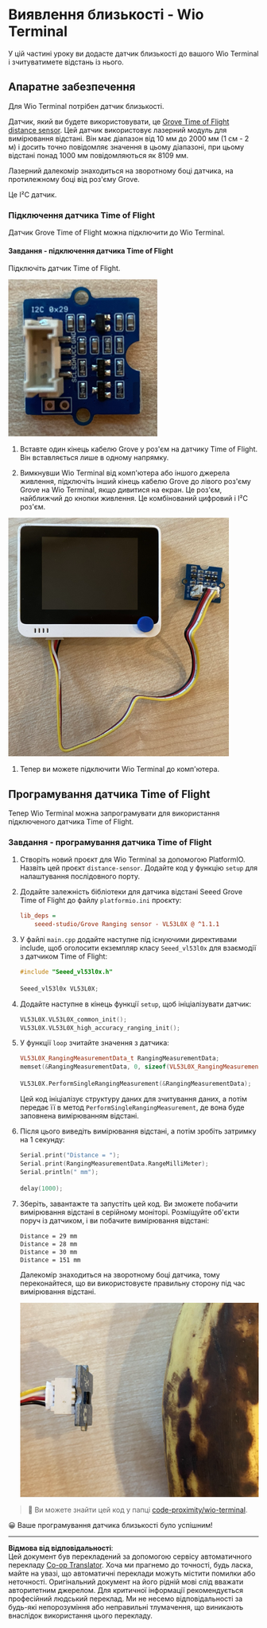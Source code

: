 <!--
CO_OP_TRANSLATOR_METADATA:
{
  "original_hash": "288aebb0c59f7be1d2719b8f9660a313",
  "translation_date": "2025-08-28T15:55:37+00:00",
  "source_file": "4-manufacturing/lessons/4-trigger-fruit-detector/wio-terminal-proximity.md",
  "language_code": "uk"
}
-->
# Виявлення близькості - Wio Terminal

У цій частині уроку ви додасте датчик близькості до вашого Wio Terminal і зчитуватимете відстань із нього.

## Апаратне забезпечення

Для Wio Terminal потрібен датчик близькості.

Датчик, який ви будете використовувати, це [Grove Time of Flight distance sensor](https://www.seeedstudio.com/Grove-Time-of-Flight-Distance-Sensor-VL53L0X.html). Цей датчик використовує лазерний модуль для вимірювання відстані. Він має діапазон від 10 мм до 2000 мм (1 см - 2 м) і досить точно повідомляє значення в цьому діапазоні, при цьому відстані понад 1000 мм повідомляються як 8109 мм.

Лазерний далекомір знаходиться на зворотному боці датчика, на протилежному боці від роз'єму Grove.

Це I²C датчик.

### Підключення датчика Time of Flight

Датчик Grove Time of Flight можна підключити до Wio Terminal.

#### Завдання - підключення датчика Time of Flight

Підключіть датчик Time of Flight.

![Датчик Grove Time of Flight](../../../../../translated_images/grove-time-of-flight-sensor.d82ff2165bfded9f485de54d8d07195a6270a602696825fca19f629ddfe94e86.uk.png)

1. Вставте один кінець кабелю Grove у роз'єм на датчику Time of Flight. Він вставляється лише в одному напрямку.

1. Вимкнувши Wio Terminal від комп'ютера або іншого джерела живлення, підключіть інший кінець кабелю Grove до лівого роз'єму Grove на Wio Terminal, якщо дивитися на екран. Це роз'єм, найближчий до кнопки живлення. Це комбінований цифровий і I²C роз'єм.

![Датчик Grove Time of Flight підключений до лівого роз'єму](../../../../../translated_images/wio-time-of-flight-sensor.c4c182131d2ea73df67febd004dc0313d271013d016be9c47e7da4d77c6c20a8.uk.png)

1. Тепер ви можете підключити Wio Terminal до комп'ютера.

## Програмування датчика Time of Flight

Тепер Wio Terminal можна запрограмувати для використання підключеного датчика Time of Flight.

### Завдання - програмування датчика Time of Flight

1. Створіть новий проєкт для Wio Terminal за допомогою PlatformIO. Назвіть цей проєкт `distance-sensor`. Додайте код у функцію `setup` для налаштування послідовного порту.

1. Додайте залежність бібліотеки для датчика відстані Seeed Grove Time of Flight до файлу `platformio.ini` проєкту:

    ```ini
    lib_deps =
        seeed-studio/Grove Ranging sensor - VL53L0X @ ^1.1.1
    ```

1. У файлі `main.cpp` додайте наступне під існуючими директивами include, щоб оголосити екземпляр класу `Seeed_vl53l0x` для взаємодії з датчиком Time of Flight:

    ```cpp
    #include "Seeed_vl53l0x.h"
    
    Seeed_vl53l0x VL53L0X;
    ```

1. Додайте наступне в кінець функції `setup`, щоб ініціалізувати датчик:

    ```cpp
    VL53L0X.VL53L0X_common_init();
    VL53L0X.VL53L0X_high_accuracy_ranging_init();
    ```

1. У функції `loop` зчитайте значення з датчика:

    ```cpp
    VL53L0X_RangingMeasurementData_t RangingMeasurementData;
    memset(&RangingMeasurementData, 0, sizeof(VL53L0X_RangingMeasurementData_t));

    VL53L0X.PerformSingleRangingMeasurement(&RangingMeasurementData);
    ```

    Цей код ініціалізує структуру даних для зчитування даних, а потім передає її в метод `PerformSingleRangingMeasurement`, де вона буде заповнена вимірюванням відстані.

1. Після цього виведіть вимірювання відстані, а потім зробіть затримку на 1 секунду:

    ```cpp
    Serial.print("Distance = ");
    Serial.print(RangingMeasurementData.RangeMilliMeter);
    Serial.println(" mm");

    delay(1000);
    ```

1. Зберіть, завантажте та запустіть цей код. Ви зможете побачити вимірювання відстані в серійному моніторі. Розміщуйте об'єкти поруч із датчиком, і ви побачите вимірювання відстані:

    ```output
    Distance = 29 mm
    Distance = 28 mm
    Distance = 30 mm
    Distance = 151 mm
    ```

    Далекомір знаходиться на зворотному боці датчика, тому переконайтеся, що ви використовуєте правильну сторону під час вимірювання відстані.

    ![Далекомір на зворотному боці датчика Time of Flight, спрямований на банан](../../../../../translated_images/time-of-flight-banana.079921ad8b1496e4525dc26b4cdc71a076407aba3e72ba113ba2e38febae92c5.uk.png)

> 💁 Ви можете знайти цей код у папці [code-proximity/wio-terminal](../../../../../4-manufacturing/lessons/4-trigger-fruit-detector/code-proximity/wio-terminal).

😀 Ваше програмування датчика близькості було успішним!

---

**Відмова від відповідальності**:  
Цей документ був перекладений за допомогою сервісу автоматичного перекладу [Co-op Translator](https://github.com/Azure/co-op-translator). Хоча ми прагнемо до точності, будь ласка, майте на увазі, що автоматичні переклади можуть містити помилки або неточності. Оригінальний документ на його рідній мові слід вважати авторитетним джерелом. Для критичної інформації рекомендується професійний людський переклад. Ми не несемо відповідальності за будь-які непорозуміння або неправильні тлумачення, що виникають внаслідок використання цього перекладу.